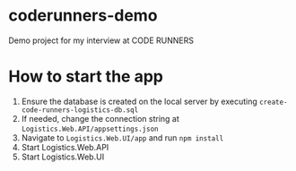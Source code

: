 # coderunners-demo
Demo project for my interview at CODE RUNNERS

# How to start the app
1. Ensure the database is created on the local server by executing `create-code-runners-logistics-db.sql`
2. If needed, change the connection string at `Logistics.Web.API/appsettings.json`
3. Navigate to `Logistics.Web.UI/app` and run `npm install`
4. Start Logistics.Web.API
5. Start Logistics.Web.UI
